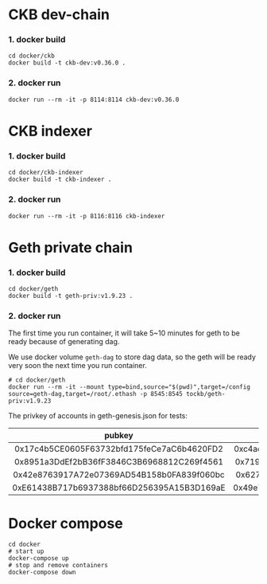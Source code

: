 # CKB dev-chain

### 1. docker build
```shell script
cd docker/ckb
docker build -t ckb-dev:v0.36.0 . 
```
### 2. docker run
```shell script
docker run --rm -it -p 8114:8114 ckb-dev:v0.36.0
```

# CKB indexer

### 1. docker build
```shell script
cd docker/ckb-indexer
docker build -t ckb-indexer . 
```
### 2. docker run
```shell script
docker run --rm -it -p 8116:8116 ckb-indexer
```

# Geth private chain

### 1. docker build
```shell script
cd docker/geth
docker build -t geth-priv:v1.9.23 . 
```
### 2. docker run

The first time you run container, it will take 5~10 minutes for geth to be ready because of generating dag.

We use docker volume `geth-dag` to store dag data, so the geth will be ready very soon the next time you run container. 

```shell script
# cd docker/geth
docker run --rm -it --mount type=bind,source="$(pwd)",target=/config source=geth-dag,target=/root/.ethash -p 8545:8545 tockb/geth-priv:v1.9.23
```

The privkey of accounts in geth-genesis.json for tests:

| pubkey | privkey |
| :----: | :-----: |
| 0x17c4b5CE0605F63732bfd175feCe7aC6b4620FD2 | 0xc4ad657963930fbff2e9de3404b30a4e21432c89952ed430b56bf802945ed37a |
| 0x8951a3DdEf2bB36fF3846C3B6968812C269f4561 | 0x719e94ec5d2ecef67b5878503ffd6e1e0e2fe7a52ddd55c436878cb4d52d376d |
| 0x42e8763917A72e07369AD54B158b0FA839f060bc | 0x627ed509aa9ef55858d01453c62f44287f639a4fa5a444af150f333b6010a3b6 |
| 0xE61438B717b6937388bf66D256395A15B3D169aE | 0x49e7074797d83cbb93b23877f99a8cecd6f79181f1236f095671017b2edc64c2 |

# Docker compose

```shell script
cd docker
# start up
docker-compose up
# stop and remove containers
docker-compose down
```
